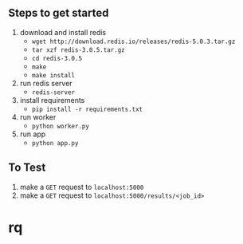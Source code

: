 ## Steps to get started
1. download and install redis
   - `wget http://download.redis.io/releases/redis-5.0.3.tar.gz`
   - `tar xzf redis-3.0.5.tar.gz`
   - `cd redis-3.0.5`
   - `make`
   - `make install`
2. run redis server
   - `redis-server`
3. install requirements
   - `pip install -r requirements.txt`
4. run worker
   - `python worker.py`
5. run app 
   - `python app.py`

## To Test
1. make a `GET` request to `localhost:5000`
2. make a `GET` request to `localhost:5000/results/<job_id>`
# rq
